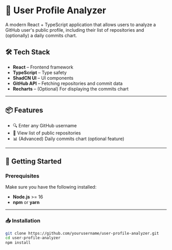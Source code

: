 # 👤 User Profile Analyzer

A modern React + TypeScript application that allows users to analyze a GitHub user's public profile, including their list of repositories and (optionally) a daily commits chart.

## 🛠 Tech Stack

- **React** – Frontend framework
- **TypeScript** – Type safety
- **ShadCN UI** – UI components
- **GitHub API** – Fetching repositories and commit data
- **Recharts** – (Optional) For displaying the commits chart

---

## 📦 Features

- 🔍 Enter any GitHub username
- 📁 View list of public repositories
- 📊 (Advanced) Daily commits chart (optional feature)

---

## 🚀 Getting Started

### Prerequisites

Make sure you have the following installed:

- **Node.js** >= 16
- **npm** or **yarn**

---

### 📥 Installation

```bash
git clone https://github.com/yourusername/user-profile-analyzer.git
cd user-profile-analyzer
npm install
